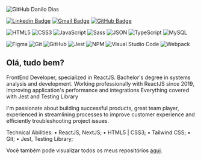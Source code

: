 <!-- Info repo -->
<p align="left">
	<img alt="GitHub Danilo Dias" src="https://img.shields.io/badge/GitHub-DaniloDias-success?style=plastic&color=success" title="GitHub Jeferson Lucas" />
</p>

<!-- Social Networks -->
<p align="left">
	<a href="www.linkedin.com/in/danilo-dias-frontend" target="_black"><img alt="Linkedin Badge" src="https://img.shields.io/badge/-Danilo%20Dias-blue?&style=plastic&logo=Linkedin&logoColor=white" title="Linkedin Badge" /></a>
	<a href="mailto:danilolive30@hotmail.com" target="_black"><img alt="Gmail Badge" src="https://img.shields.io/badge/-danilolive30-c14438?&style=plastic&logo=Gmail&logoColor=white" title="Gmail Badge" /></a>
	<a href="https://github.com/DaniloD30" target="_black"><img alt="GitHub Badge" src="https://img.shields.io/badge/-DaniloD30-fff?fff&style=plastic&logo=github&logoColor=black" title="GitHub Badge" /></a>
</p>

<!-- Languages, libs and frameworks -->
<p align="left">
	<img alt="HTML5" src="https://img.shields.io/badge/-HTML-fff?style=plastic&logo=HTML5" title="HTML5" />
	<img alt="CSS3" src="https://img.shields.io/badge/-CSS-fff?style=plastic&logo=CSS3&logoColor=1572B6" title="CSS3" />
	<img alt="JavaScript" src="https://img.shields.io/badge/-JavaScript-fff?fff&style=plastic&logo=javascript&logoColor=f7ab00" title="JavaScript" />
	<img alt="Sass" src="https://img.shields.io/badge/-Sass-ffffff?style=plastic&logo=sass" title="Sass" />
	<img alt="JSON" src="https://img.shields.io/badge/-JSON-fff?style=plastic&logo=json&logoColor=1a1a1a" title="JSON" />
	<img alt="TypeScript" src="https://img.shields.io/badge/-TypeScript-fff?style=plastic&logo=typescript" title="TypeScript" />
	<img alt="MySQL" src="https://img.shields.io/badge/-MySQL-fff?style=plastic&logoColor=00758f&logo=mysql" title="MySQL" />
</p>

<!-- Tools Front-end -->
<p align="left">
	<img alt="Figma" src="https://img.shields.io/badge/-Figma-fff?fff&style=plastic&logo=figma" title="Figma" />
	<img alt="Git" src="https://img.shields.io/badge/-Git-fff?style=plastic&logo=git" title="Git" />
	<img alt="GitHub" src="https://img.shields.io/badge/-GitHubPages-fff?style=plastic&logo=github&logoColor=333333" title="GitHub" />
	<img alt="Jest" src="https://img.shields.io/badge/-Jest-fff?style=plastic&logo=jest&logoColor=944058" title="Jest" />
	<img alt="NPM" src="https://img.shields.io/badge/-NPM-fff?style=plastic&logo=npm" title="NPM" />
	<img alt="Visual Studio Code" src="https://img.shields.io/badge/-Visual%20Studio%20Code-fff?style=plastic&logo=visual-studio-code&logoColor=007ACC" title="Visual Studio Code" />
	<img alt="Webpack" src="https://img.shields.io/badge/-Webpack-fff?style=plastic&logo=webpack&logoColor=1b74ba" title="Webpack" />
</p>

## Olá, tudo bem?

FrontEnd Developer, specialized in ReactJS. 
Bachelor's degree in systems analysis and development.
Working professionally with ReactJS since 2019, improving application's performance and integrations 
Everything covered with Jest and Testing Library

I'm passionate about building successful products, great team player, experienced in streamlining processes to improve customer experience and efficiently troubleshooting project issues.

Technical Abilities:
• ReactJS, NextJS;
• HTML5 | CSS3;
• Tailwind CSS;
• Git;
• Jest, Testing Library;


Você também pode visualizar todos os meus repositórios [aqui](https://github.com/DaniloD30?tab=repositories&q=&type=source&language=).
